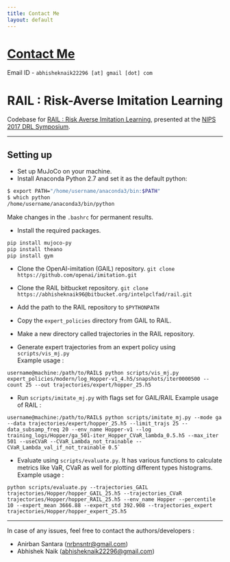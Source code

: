 ```yaml
---
title: Contact Me
layout: default
---
```


# [Contact Me](#contact-me)
Email ID - `abhisheknaik22296 [at] gmail [dot] com`


# RAIL : Risk-Averse Imitation Learning #

Codebase for [RAIL : Risk Averse Imitation Learning](https://arxiv.org/abs/1707.06658), presented at the [NIPS 2017 DRL Symposium](https://sites.google.com/view/deeprl-symposium-nips2017).   

---

## Setting up

* Set up MuJoCo on your machine.
* Install Anaconda Python 2.7 and set it as the default python: 
```bash
$ export PATH="/home/username/anaconda3/bin:$PATH"
$ which python
/home/username/anaconda3/bin/python
```
Make changes in the `.bashrc` for permanent results.

* Install the required packages.
```bash
pip install mujoco-py
pip install theano
pip install gym
```
* Clone the OpenAI-imitation (GAIL) repository.
`git clone https://github.com/openai/imitation.git`

* Clone the RAIL bitbucket repository.
`git clone https://abhisheknaik96@bitbucket.org/intelpclfad/rail.git`

* Add the path to the RAIL repository to `$PYTHONPATH`
* Copy the `expert_policies` directory from GAIL to RAIL.
* Make a new directory called trajectories in the RAIL repository.
* Generate expert trajectories from an expert policy using `scripts/vis_mj.py`   
Example usage : 
```
username@machine:/path/to/RAIL$ python scripts/vis_mj.py expert_policies/modern/log_Hopper-v1_4.h5/snapshots/iter0000500 --count 25 --out trajectories/expert/hopper_25.h5
```

* Run `scripts/imitate_mj.py` with flags set for GAIL/RAIL
Example usage of RAIL : 
```
username@machine:/path/to/RAIL$ python scripts/imitate_mj.py --mode ga --data trajectories/expert/hopper_25.h5 --limit_trajs 25 --data_subsamp_freq 20 --env_name Hopper-v1 --log training_logs/Hopper/ga_501-iter_Hopper_CVaR_lambda_0.5.h5 --max_iter 501 --useCVaR --CVaR_Lambda_not_trainable --CVaR_Lambda_val_if_not_trainable 0.5`
```

* Evaluate using `scripts/evaluate.py`. It has various functions to calculate metrics like VaR, CVaR as well for plotting different types histograms.   
Example usage :
```
python scripts/evaluate.py --trajectories_GAIL trajectories/Hopper/hopper_GAIL_25.h5 --trajectories_CVaR trajectories/Hopper/hopper_RAIL_25.h5 --env_name Hopper --percentile 10 --expert_mean 3666.88 --expert_std 392.908 --trajectories_expert trajectories/Hopper/hopper_expert_25.h5
````

---

In case of any issues, feel free to contact the authors/developers :      
- Anirban Santara (nrbnsntr@gmail.com)
- Abhishek Naik (abhisheknaik22296@gmail.com)
